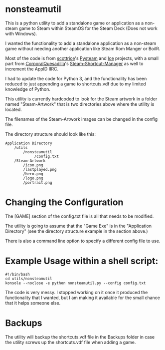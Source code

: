 # nonsteamutil

This is a python utility to add a standalone game or application as a non-steam game to Steam within SteamOS for the Steam Deck (Does not work with Windows).  

I wanted the functionality to add a standalone application as a non-steam game without needing another application like Steam Rom Manger or BoilR.  

Most of the code is from [scottrice](https://github.com/scottrice)'s [Pysteam](https://github.com/scottrice/pysteam) and [Ice](https://github.com/scottrice/Ice)   projects, with a small part from [CorporalQuesadilla](https://github.com/CorporalQuesadilla)'s [Steam-Shortcut-Manager](https://github.com/CorporalQuesadilla/Steam-Shortcut-Manager) as well to increment the AppID IIRC.  

I had to update the code for Python 3, and the functionality has been reduced to just appending a game to shortcuts.vdf due to my limited knowledge of Python. 

This utility is currently hardcoded to look for the Steam artwork in a folder named "Steam-Artwork" that is two directories above where the utility is located.  

The filenames of the Steam-Artwork images can be changed in the config file.  

The directory structure should look like this:  

    Application Directory
        /utils
            /nonsteamutil
                 /config.txt
        /Steam-Artwork
            /icon.png
            /lastplayed.png
            /hero.png
            /logo.png
            /portrait.png

# Changing the Configuration
The [GAME] section of the config.txt file is all that needs to be modified.

The utility is going to assume that the "Game Exe" is in the "Application Directory" (see the directory structure example in the section above.)

There is also a command line option to specify a different config file to use.

# Example Usage within a shell script:

    #!/bin/bash
    cd utils/nonsteamutil
    konsole --noclose -e python nonsteamutil.py --config config.txt

The code is very messy. I stopped working on it once it produced the functionality that I wanted, but I am making it available for the small chance that it helps someone else.

# Backups

The utility will backup the shortcuts.vdf file in the Backups folder in case the utility screws up the shortcuts.vdf file when adding a game.
